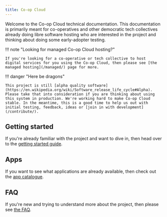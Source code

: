 ```yaml
---
title: Co-op Cloud
---
```


Welcome to the Co-op Cloud technical documentation. This documentation is primarily meant for co-operatives and other democratic tech collectives already doing libre software hosting who are interested in the project and thinking about doing some early-adopter testing.

!!! note "Looking for managed Co-op Cloud hosting?"

    If you're looking for a co-operative or tech collective to host digital services for you using the Co-op Cloud, then please see [the managed hosting](/managed/) page for more.

!!! danger "Here be dragons"

    This project is still [alpha quality software](https://en.wikipedia.org/wiki/Software_release_life_cycle#Alpha). Please take that into consideration if you are thinking about using this system in production. We're working hard to make Co-op Cloud stable. In the meantime, this is a good time to help us out with initial testing, feedback, ideas or [join in with development](/contribute/).

## Getting started

If you're already familiar with the project and want to dive in, then head over to the [getting started guide](/overview/).

## Apps

If you want to see what applications are already available, then check out the [app catalogue](/apps/).

## FAQ

If you're new and trying to understand more about the project, then please see [the FAQ](/faq/).
